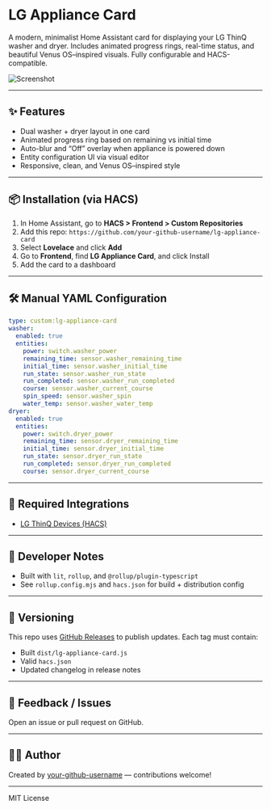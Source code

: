 # LG Appliance Card

A modern, minimalist Home Assistant card for displaying your LG ThinQ washer and dryer. Includes animated progress rings, real-time status, and beautiful Venus OS–inspired visuals. Fully configurable and HACS-compatible.

![Screenshot](https://raw.githubusercontent.com/your-github-username/lg-appliance-card/main/assets/screenshot.png)

---

## ✨ Features

- Dual washer + dryer layout in one card
- Animated progress ring based on remaining vs initial time
- Auto-blur and “Off” overlay when appliance is powered down
- Entity configuration UI via visual editor
- Responsive, clean, and Venus OS–inspired style

---

## 📦 Installation (via HACS)

1. In Home Assistant, go to **HACS > Frontend > Custom Repositories**
2. Add this repo: `https://github.com/your-github-username/lg-appliance-card`
3. Select **Lovelace** and click **Add**
4. Go to **Frontend**, find **LG Appliance Card**, and click Install
5. Add the card to a dashboard

---

## 🛠️ Manual YAML Configuration

```yaml
type: custom:lg-appliance-card
washer:
  enabled: true
  entities:
    power: switch.washer_power
    remaining_time: sensor.washer_remaining_time
    initial_time: sensor.washer_initial_time
    run_state: sensor.washer_run_state
    run_completed: sensor.washer_run_completed
    course: sensor.washer_current_course
    spin_speed: sensor.washer_spin
    water_temp: sensor.washer_water_temp
dryer:
  enabled: true
  entities:
    power: switch.dryer_power
    remaining_time: sensor.dryer_remaining_time
    initial_time: sensor.dryer_initial_time
    run_state: sensor.dryer_run_state
    run_completed: sensor.dryer_run_completed
    course: sensor.dryer_current_course
```

---

## 🧩 Required Integrations

- [LG ThinQ Devices (HACS)](https://github.com/ollo69/ha-smartthinq-sensors)

---

## 🔧 Developer Notes

- Built with `lit`, `rollup`, and `@rollup/plugin-typescript`
- See `rollup.config.mjs` and `hacs.json` for build + distribution config

---

## 🔖 Versioning

This repo uses [GitHub Releases](https://github.com/your-github-username/lg-appliance-card/releases) to publish updates. Each tag must contain:

- Built `dist/lg-appliance-card.js`
- Valid `hacs.json`
- Updated changelog in release notes

---

## 💬 Feedback / Issues

Open an issue or pull request on GitHub.

---

## 🧑‍💻 Author

Created by [your-github-username](https://github.com/your-github-username) — contributions welcome!

---

MIT License
